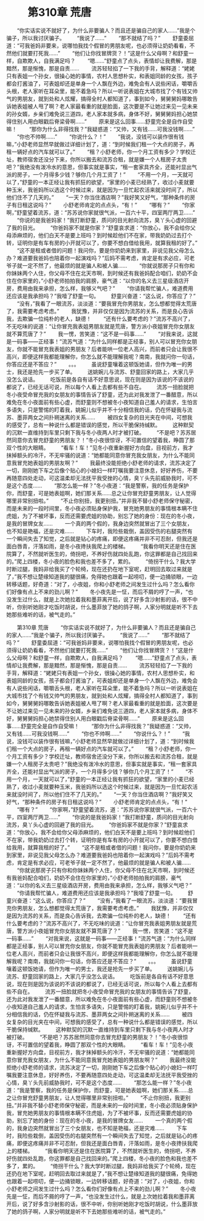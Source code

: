 # 　　第310章 荒唐
　　“你实话实说不就好了，为什么非要骗人？而且还是骗自己的家人……”我是个骗子，所以我讨厌骗子。
　　“我说了……”
　　“那不就结了吗？”
　　舒童委屈道：“可我爸妈非要来，说哪怕我找个假冒的男朋友呢，也必须得让奶奶看看，不然他们就要打死我……”
　　“他们让你找冒牌货？！”这是什么父母啊？和舒童一样，自欺欺人，自我满足吗？
　　“嗯……”舒童点了点头，表情却让我费解，那是黯然，那是惭愧，那是自责……
　　流苏轻轻掐了一下我的手背，解释道：“姥姥只有表姐一个孙女，很操心她的事情，农村人思想朴实，和表姐同龄的女孩，孩子都会打酱油了，可表姐却还是单身一个人飘在外边，难免会有人说些闲话，嚼嚼舌头根，老人家听在耳朵里，能不着急吗？所以一听说表姐在大城市找了个有钱又帅气的男朋友，就到处和人炫耀，搞得全村人都知道了，事到如今，舅舅舅妈哪敢告诉她表姐被人甩了啊？老人家最看重的就是脸面，这次要是不让她过来见一见未来的孙女婿，乡亲们难免说三道四，老人家本就多病，身体不好，舅舅舅妈担心她禁得住别人用白眼戳后脊梁骨啊……”
　　原来是这么回事……舒童完全是自作自受嘛！
　　“那你为什么非得找我？”我疑惑道：“又帅，又有钱……可我没钱啊……”
　　“你也不帅啊……”
　　“你说什么？！”
　　“我说，没钱可以装作很有钱嘛，”小舒老师显然早就做过详细计划了，道：“到时候我们租一个大点的房子，再租一辆好点的汽车就可以了。”
　　“租？小舒老师，你一个月工资有多少？学校迁址，教师宿舍还没分下来，你所以搬去和流苏合租，就是嫌一个人租房子太贵吧？”我绝没有泼冷水的意思，但事实就是事实，“租一套家具齐全，还能衬显出气派的房子，一个月得多少钱？够你几个月工资了！”
　　“不用一个月，一天就可以了，”舒童的一本正经让我有抓狂的欲望，“家里的小麦已经熟了，收过小麦就要种玉米，我爸妈所以选这个时候过来，就是因为一旦忙起农活来就没时间了，所以他们住不了几天的。”
　　“一天？你当住酒店啊？”我好笑又好气，“那种条件的房子有日租这说吗？”
　　小舒老师肯定的点点头，“有！”
　　“哪有？”
　　“你家啊，”舒童望着流苏，道：“苏苏说你家就很气派，一百六十平，四室两厅两卫……”
　　“你说的是我爸妈家！”我打断舒童，质问的目光射向流苏，臭丫头心虚的回避了我的目光。
　　“你爸妈家不就是你家？”舒童哀求道：“你放心，我不会给你父母添麻烦的，他们白天不是要上班吗？到时候趁他们不在家，带我奶奶过去打个转，证明你是有车有房的小开就可以了，你要不想白借给我用，就算我租的好了。”
　　“这不是租或者借的问题！我问你，要是你奶奶来到家里，非说见我父母怎么办？难道要我爸妈也陪着你一起演戏吗？”后妈不需考虑，肯定是有求必应，可老爷子就一定不然了，他最烦的就是骗人和被人骗……
　　“你就说那房子只有你和你妹妹两个人住，你父母不住在北天市啊，到时候还有我爸妈配合咱们，奶奶不会住在你家里的，”小舒老师拍拍我的肩膀，豪气道：“以你的名义去三星级酒店开房，费用由我来承担，怎么样，我够义气吧？”
　　“你请我帮忙骗人，难道费用还应该是我承担吗？”我噎了舒童一句。
　　舒童兴奋道：“这么说，你答应了？”
　　“没有，”我看了一眼流苏，淡淡道：“要我冒充你男朋友，怎么想都觉得太荒唐了，我需要考虑考虑。”
　　我犹豫，并非仅仅是因为流苏的关系，而是良心告诉我，去欺骗一位纯朴的老人，缺德！
　　“还有什么要考虑的？”流苏不高兴了，不无吃味的说道：“让你冒充我表姐男朋友就是荒唐，警方派小夜姐冒充你女朋友就不算荒唐了？”
　　我一愣，苦笑道：“这不是一码事……”
　　“对我来说，这就是一码事——正经事！”流苏气道：“为什么同样都是正经事，别人可以冒充你女朋友，你就不能冒充我表姐的男朋友？后者能哄一位老人高兴，而前者只会让我很不高兴，即便这样我都能理解你，你怎么就不能理解我呢？南南，我就问你一句话，你答应还是不答应？”
　　。。。
　　虽说舒童嚷着这顿饭她请，但作为唯一的男士，我还是抢先一步买了单。
　　送姚婉儿与流苏、舒童回家的路上，大家几乎没怎么说话。
　　吃饭前是各自有话不好意思说，现在则是因为该说的不该说的都说了，已经无话可说，所以每个人看上去都有些不自在。
　　流苏一扭脸就把冬小夜受命冒充我的女朋友的事情告诉了舒童，还为此对我发泄了一番醋意，所以难免在冬小夜面前有些心虚，而舒童则不想被冬小夜知道自己羞人的请求，生怕言多语失，只是警惕的盯着我，姚婉儿似乎并不十分相信我的话，仍在怀疑我与流苏、墨菲两女之间扑朔迷离的关系……
　　被四女复杂的目光夹在中间，可想我的感受了，总有一种说什么都是错误的感觉，所以干脆保持缄默。
　　这种默契的沉默一直维持到车里只剩下我与冬小夜两人时才被打破。
　　“不是吧？苏苏居然同意你去冒充舒童的男朋友？！”冬小夜很惊讶，不可置信的望着我，睁圆了那双个性的大眼睛。
　　“看车！车！”见冬小夜重新握好方向盘，目视前方，我才抹掉额头的冷汗，不无牢骚的说道：“她都能同意你冒充我女朋友，为什么不能同意我冒充她表姐的男朋友啊？”
　　我最终没能拒绝小舒老师的请求，流苏决定了一切，刚刚她下车之后像个贴心的小媳妇一样叮嘱我要注意休息，好好养伤，不要再随意四处走动，可这温柔却无法抚平我受挫的心情，臭丫头先前威胁我时，可不是这个态度……
　　“那怎么能一样？”冬小夜道：“我是警察，我的任务是保护你，而舒童，可是她表姐啊，她们那关系……总之让你冒充舒童男朋友，让人觉得哪里非常别扭啦。”
　　“不止你别扭，我更别扭。”并非我不替小舒老师保守秘密，而是未来的一段时间里，冬小夜必须贴身保护我，冒充她男朋友的事情根本瞒不住虎姐，为了不被坏事，反而还需要虎姐的协助，别忘了她的身份：现在的冬小夜，是我的冒牌女友……
　　一个真的两个假的，我身边突然就冒出了三个女朋友，也不知是艳福，还是灾难……
　　下车时，我险些栽倒，盖因受伤的右腿突然有一个瞬间失去了知觉，之后就是钻心的疼痛，即便这疼痛并非不可忍耐，但我还是面白唇青，汗落如雨，是冬小夜搀扶我爬上的楼梯。
　　“我看你明天还是住在医院算了，不然就听医生的，倚拐吧，不养好伤就四处乱跑，你这罪都是自己找回来的。”爬上四楼，冬小夜的脸色和我也差不多了，累的。
　　“倚拐干什么？我大学时断过腿，我妈非给我买了个轮椅，现在还扔在地下室呢，赶明回去取过来就是了，”我不想让楚缘知道我的腿很痛，免得她也跟着一起唠叨，便一边捅锁眼，一边转移话题，好奇道：“对了，小夜姐，你和小舒老师之间发生过什么吗？怎么看你们好像有点上不来的劲儿啊？”
　　冬小夜先是一怔，而后不屑的哼了一声，“也没发生过什么，就是上次她拉着我和墨菲离开后，说了好多含沙射影的话，很不中听，你别听她刚才吃饭时胡说，什么墨菲放了她的鸽子啊，人家分明就是听不下去她那些难听的话，被气走的。”

　　第310章 荒唐
　　“你实话实说不就好了，为什么非要骗人？而且还是骗自己的家人……”我是个骗子，所以我讨厌骗子。
　　“我说了……”
　　“那不就结了吗？”
　　舒童委屈道：“可我爸妈非要来，说哪怕我找个假冒的男朋友呢，也必须得让奶奶看看，不然他们就要打死我……”
　　“他们让你找冒牌货？！”这是什么父母啊？和舒童一样，自欺欺人，自我满足吗？
　　“嗯……”舒童点了点头，表情却让我费解，那是黯然，那是惭愧，那是自责……
　　流苏轻轻掐了一下我的手背，解释道：“姥姥只有表姐一个孙女，很操心她的事情，农村人思想朴实，和表姐同龄的女孩，孩子都会打酱油了，可表姐却还是单身一个人飘在外边，难免会有人说些闲话，嚼嚼舌头根，老人家听在耳朵里，能不着急吗？所以一听说表姐在大城市找了个有钱又帅气的男朋友，就到处和人炫耀，搞得全村人都知道了，事到如今，舅舅舅妈哪敢告诉她表姐被人甩了啊？老人家最看重的就是脸面，这次要是不让她过来见一见未来的孙女婿，乡亲们难免说三道四，老人家本就多病，身体不好，舅舅舅妈担心她禁得住别人用白眼戳后脊梁骨啊……”
　　原来是这么回事……舒童完全是自作自受嘛！
　　“那你为什么非得找我？”我疑惑道：“又帅，又有钱……可我没钱啊……”
　　“你也不帅啊……”
　　“你说什么？！”
　　“我说，没钱可以装作很有钱嘛，”小舒老师显然早就做过详细计划了，道：“到时候我们租一个大点的房子，再租一辆好点的汽车就可以了。”
　　“租？小舒老师，你一个月工资有多少？学校迁址，教师宿舍还没分下来，你所以搬去和流苏合租，就是嫌一个人租房子太贵吧？”我绝没有泼冷水的意思，但事实就是事实，“租一套家具齐全，还能衬显出气派的房子，一个月得多少钱？够你几个月工资了！”
　　“不用一个月，一天就可以了，”舒童的一本正经让我有抓狂的欲望，“家里的小麦已经熟了，收过小麦就要种玉米，我爸妈所以选这个时候过来，就是因为一旦忙起农活来就没时间了，所以他们住不了几天的。”
　　“一天？你当住酒店啊？”我好笑又好气，“那种条件的房子有日租这说吗？”
　　小舒老师肯定的点点头，“有！”
　　“哪有？”
　　“你家啊，”舒童望着流苏，道：“苏苏说你家就很气派，一百六十平，四室两厅两卫……”
　　“你说的是我爸妈家！”我打断舒童，质问的目光射向流苏，臭丫头心虚的回避了我的目光。
　　“你爸妈家不就是你家？”舒童哀求道：“你放心，我不会给你父母添麻烦的，他们白天不是要上班吗？到时候趁他们不在家，带我奶奶过去打个转，证明你是有车有房的小开就可以了，你要不想白借给我用，就算我租的好了。”
　　“这不是租或者借的问题！我问你，要是你奶奶来到家里，非说见我父母怎么办？难道要我爸妈也陪着你一起演戏吗？”后妈不需考虑，肯定是有求必应，可老爷子就一定不然了，他最烦的就是骗人和被人骗……
　　“你就说那房子只有你和你妹妹两个人住，你父母不住在北天市啊，到时候还有我爸妈配合咱们，奶奶不会住在你家里的，”小舒老师拍拍我的肩膀，豪气道：“以你的名义去三星级酒店开房，费用由我来承担，怎么样，我够义气吧？”
　　“你请我帮忙骗人，难道费用还应该是我承担吗？”我噎了舒童一句。
　　舒童兴奋道：“这么说，你答应了？”
　　“没有，”我看了一眼流苏，淡淡道：“要我冒充你男朋友，怎么想都觉得太荒唐了，我需要考虑考虑。”
　　我犹豫，并非仅仅是因为流苏的关系，而是良心告诉我，去欺骗一位纯朴的老人，缺德！
　　“还有什么要考虑的？”流苏不高兴了，不无吃味的说道：“让你冒充我表姐男朋友就是荒唐，警方派小夜姐冒充你女朋友就不算荒唐了？”
　　我一愣，苦笑道：“这不是一码事……”
　　“对我来说，这就是一码事——正经事！”流苏气道：“为什么同样都是正经事，别人可以冒充你女朋友，你就不能冒充我表姐的男朋友？后者能哄一位老人高兴，而前者只会让我很不高兴，即便这样我都能理解你，你怎么就不能理解我呢？南南，我就问你一句话，你答应还是不答应？”
　　。。。
　　虽说舒童嚷着这顿饭她请，但作为唯一的男士，我还是抢先一步买了单。
　　送姚婉儿与流苏、舒童回家的路上，大家几乎没怎么说话。
　　吃饭前是各自有话不好意思说，现在则是因为该说的不该说的都说了，已经无话可说，所以每个人看上去都有些不自在。
　　流苏一扭脸就把冬小夜受命冒充我的女朋友的事情告诉了舒童，还为此对我发泄了一番醋意，所以难免在冬小夜面前有些心虚，而舒童则不想被冬小夜知道自己羞人的请求，生怕言多语失，只是警惕的盯着我，姚婉儿似乎并不十分相信我的话，仍在怀疑我与流苏、墨菲两女之间扑朔迷离的关系……
　　被四女复杂的目光夹在中间，可想我的感受了，总有一种说什么都是错误的感觉，所以干脆保持缄默。
　　这种默契的沉默一直维持到车里只剩下我与冬小夜两人时才被打破。
　　“不是吧？苏苏居然同意你去冒充舒童的男朋友？！”冬小夜很惊讶，不可置信的望着我，睁圆了那双个性的大眼睛。
　　“看车！车！”见冬小夜重新握好方向盘，目视前方，我才抹掉额头的冷汗，不无牢骚的说道：“她都能同意你冒充我女朋友，为什么不能同意我冒充她表姐的男朋友啊？”
　　我最终没能拒绝小舒老师的请求，流苏决定了一切，刚刚她下车之后像个贴心的小媳妇一样叮嘱我要注意休息，好好养伤，不要再随意四处走动，可这温柔却无法抚平我受挫的心情，臭丫头先前威胁我时，可不是这个态度……
　　“那怎么能一样？”冬小夜道：“我是警察，我的任务是保护你，而舒童，可是她表姐啊，她们那关系……总之让你冒充舒童男朋友，让人觉得哪里非常别扭啦。”
　　“不止你别扭，我更别扭。”并非我不替小舒老师保守秘密，而是未来的一段时间里，冬小夜必须贴身保护我，冒充她男朋友的事情根本瞒不住虎姐，为了不被坏事，反而还需要虎姐的协助，别忘了她的身份：现在的冬小夜，是我的冒牌女友……
　　一个真的两个假的，我身边突然就冒出了三个女朋友，也不知是艳福，还是灾难……
　　下车时，我险些栽倒，盖因受伤的右腿突然有一个瞬间失去了知觉，之后就是钻心的疼痛，即便这疼痛并非不可忍耐，但我还是面白唇青，汗落如雨，是冬小夜搀扶我爬上的楼梯。
　　“我看你明天还是住在医院算了，不然就听医生的，倚拐吧，不养好伤就四处乱跑，你这罪都是自己找回来的。”爬上四楼，冬小夜的脸色和我也差不多了，累的。
　　“倚拐干什么？我大学时断过腿，我妈非给我买了个轮椅，现在还扔在地下室呢，赶明回去取过来就是了，”我不想让楚缘知道我的腿很痛，免得她也跟着一起唠叨，便一边捅锁眼，一边转移话题，好奇道：“对了，小夜姐，你和小舒老师之间发生过什么吗？怎么看你们好像有点上不来的劲儿啊？”
　　冬小夜先是一怔，而后不屑的哼了一声，“也没发生过什么，就是上次她拉着我和墨菲离开后，说了好多含沙射影的话，很不中听，你别听她刚才吃饭时胡说，什么墨菲放了她的鸽子啊，人家分明就是听不下去她那些难听的话，被气走的。”
